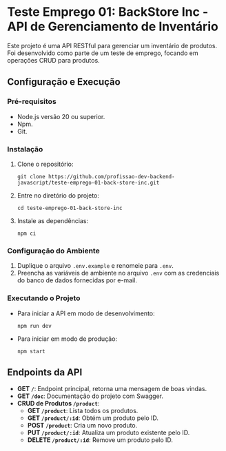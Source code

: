 # Teste Emprego 01: BackStore Inc - API de Gerenciamento de Inventário

Este projeto é uma API RESTful para gerenciar um inventário de produtos. Foi desenvolvido como parte de um teste de emprego, focando em operações CRUD para produtos.

## Configuração e Execução

### Pré-requisitos

- Node.js versão 20 ou superior.
- Npm.
- Git.

### Instalação

1. Clone o repositório:
   ```
   git clone https://github.com/profissao-dev-backend-javascript/teste-emprego-01-back-store-inc.git
   ```
2. Entre no diretório do projeto:
   ```
   cd teste-emprego-01-back-store-inc
   ```
3. Instale as dependências:
   ```
   npm ci
   ```

### Configuração do Ambiente

1. Duplique o arquivo `.env.example` e renomeie para `.env`.
2. Preencha as variáveis de ambiente no arquivo `.env` com as credenciais do banco de dados fornecidas por e-mail.

### Executando o Projeto

- Para iniciar a API em modo de desenvolvimento:
  ```
  npm run dev
  ```
- Para iniciar em modo de produção:
  ```
  npm start
  ```

## Endpoints da API

- **GET `/`**: Endpoint principal, retorna uma mensagem de boas vindas.
- **GET `/doc`**: Documentação do projeto com Swagger.
- **CRUD de Produtos `/product`**:
  - **GET `/product`**: Lista todos os produtos.
  - **GET `/product/:id`**: Obtém um produto pelo ID.
  - **POST `/product`**: Cria um novo produto.
  - **PUT `/product/:id`**: Atualiza um produto existente pelo ID.
  - **DELETE `/product/:id`**: Remove um produto pelo ID.
